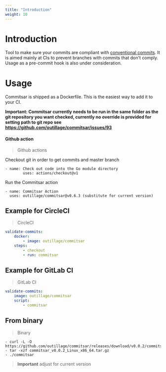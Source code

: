 ```yaml
---
title: "Introduction"
weight: 10
---
```


# Introduction

Tool to make sure your commits are compliant with [conventional commits](https://www.conventionalcommits.org). It is aimed mainly at CIs to prevent branches with commits that don't comply. Usage as a pre-commit hook is also under consideration.

# Usage

Commitsar is shipped as a Dockerfile. This is the easiest way to add it to your CI.

**Important: Commitsar currently needs to be run in the same folder as the git repository you want checked, currently no override is provided for setting path to git repo see https://github.com/outillage/commitsar/issues/93**

#### Github action

> Github actions

Checkout git in order to get commits and master branch

```
- name: Check out code into the Go module directory
        uses: actions/checkout@v1
```

Run the Commitsar action

```
- name: Commitsar Action
  uses: outillage/commitsar@v0.6.3 (substitute for current version)
```

## Example for CircleCI

> CircleCI

```yaml
validate-commits:
    docker:
	    - image: outillage/commitsar
    steps:
	    - checkout
	    - run: commitsar
```

## Example for GitLab CI

> GitLab CI

```yaml
validate-commits:
    image: outillage/commitsar
    script:
        - commitsar
```

## From binary

> Binary

```shell
- curl -L -O https://github.com/outillage/commitsar/releases/download/v0.0.2/commitsar_v0.0.2_Linux_x86_64.tar.gz
- tar -xzf commitsar_v0.0.2_Linux_x86_64.tar.gz
- ./commitsar
```

> **Important** adjust for current version
